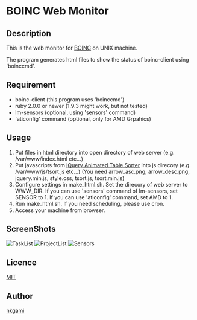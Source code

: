 BOINC Web Monitor
====

## Description
This is the web monitor for [BOINC](http://boinc.berkeley.edu/) on UNIX machine. 

The program generates html files to show the status of boinc-client using 'boinccmd'.

## Requirement
* boinc-client (this program uses 'boinccmd')
* ruby 2.0.0 or newer (1.9.3 might work, but not tested)
* lm-sensors (optional, using 'sensors' command)
* 'aticonfig' command (optional, only for AMD Grpahics)

## Usage
1. Put files in html directory into open directory of web server (e.g. /var/www/index.html etc...)
2. Put javascripts from [jQuery Animated Table Sorter](http://www.matanhershberg.com/plugins/jquery-animated-table-sorter/)
into js direcoty (e.g. /var/www/js/tsort.js etc...) (You need arrow\_asc.png, 
arrow\_desc.png, jquery.min.js, style.css, tsort.js, tsort.min.js)
3. Configure settings in make\_html.sh. Set the direcory of web server to WWW\_DIR. If you can use 'sensors' command of lm-sensors, set
SENSOR to 1. If you can use 'aticonfig' command, set AMD to 1.
4. Run make\_html.sh. If you need scheduling, please use cron.
5. Access your machine from browser.

## ScreenShots
![TaskList](https://raw.githubusercontent.com/wiki/nkgami/boinc-web-monitor/images/boinc_sc0.png)
![ProjectList](https://raw.githubusercontent.com/wiki/nkgami/boinc-web-monitor/images/boinc_sc1.png)
![Sensors](https://raw.githubusercontent.com/wiki/nkgami/boinc-web-monitor/images/boinc_sc2.png)

## Licence

[MIT](https://github.com/tcnksm/tool/blob/master/LICENCE)

## Author

[nkgami](https://github.com/nkgami)

